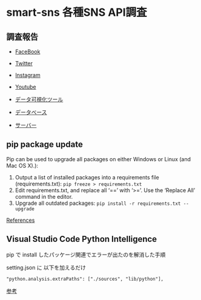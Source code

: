 # smart-sns 各種SNS API調査

## 調査報告

- [FaceBook](facebook/facebook-api.md)
- [Twitter](twitter/twitter-api.md)
- [Instagram](instagram/instagram-api.md)
- [Youtube](youtube/youtube-api.md)

- [データ可視化ツール](./tools/visualization_tool.md)
- [データベース](./tools/database.md)
- [サーバー](./tools/server.md)
## pip package update

Pip can be used to upgrade all packages on either Windows or Linux (and Mac OS X).):

1. Output a list of installed packages into a requirements file (requirements.txt): 
  `pip freeze > requirements.txt`
2. Edit requirements.txt, and replace all ‘==’ with ‘>=’. Use the ‘Replace All’ command in the editor.
3. Upgrade all outdated packages: 
  `pip install -r requirements.txt --upgrade`

[References](https://www.activestate.com/resources/quick-reads/how-to-update-all-python-packages/)

## Visual Studio Code Python Intelligence 

pip で install したパッケージ関連でエラーが出たのを解消した手順

setting.json に 以下を加えるだけ

```
"python.analysis.extraPaths": ["./sources", "lib/python"],
```

[参考](https://github.com/microsoft/pylance-release/issues/29)
